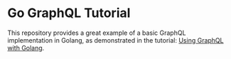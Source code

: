 # Go GraphQL Tutorial

This repository provides a great example of a basic GraphQL implementation in Golang, as demonstrated in the tutorial: [Using GraphQL with Golang](https://www.apollographql.com/blog/using-graphql-with-golang).
